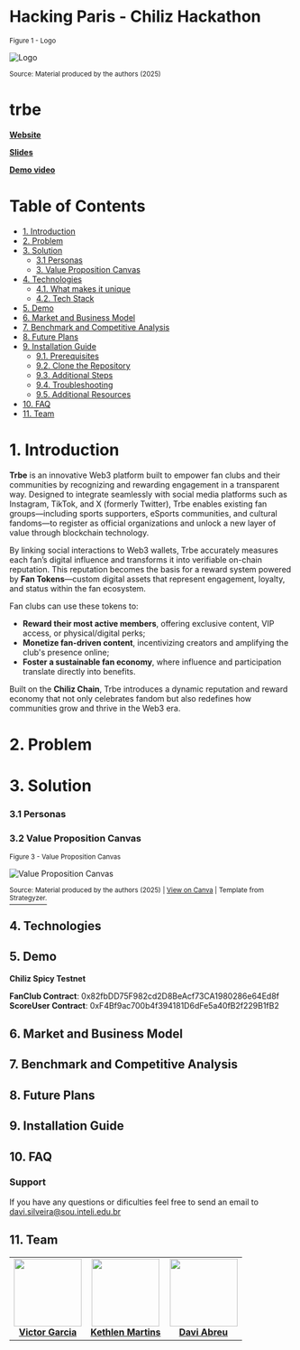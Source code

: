 # Hacking Paris - Chiliz Hackathon

<sub>Figure 1 - Logo</sub>

![Logo](https://github.com/Inteli-Club5/tribe/blob/main/src/frontend/public/logo-black.svg)

<sup>Source: Material produced by the authors (2025)</sup>

# trbe

[**Website**]()

[**Slides**]()

[**Demo video**]()

# Table of Contents
- [1. Introduction](#1-introduction)
- [2. Problem](#2-problem)
- [3. Solution](#3-solution)
  - [3.1 Personas](#32-personas)
  - [3. Value Proposition Canvas](#33-value-proposition-canvas)
- [4. Technologies](#4-technologies)
  - [4.1. What makes it unique](#41-what-makes-it-unique)
  - [4.2. Tech Stack](#42-tech-stack)
- [5. Demo](#5-demo)
- [6. Market and Business Model](#6-market-and-business-model)
- [7. Benchmark and Competitive Analysis](#7-benchmark-and-competitive-analysis)
- [8. Future Plans](#8-future-plans)
- [9. Installation Guide](#9-installation-guide)
  - [9.1. Prerequisites](#91-prerequisites)
  - [9.2. Clone the Repository](#92-clone-the-repository)
  - [9.3. Additional Steps](#93-additional-steps)
  - [9.4. Troubleshooting](#94-troubleshooting)
  - [9.5. Additional Resources](#95-additional-resources)
- [10. FAQ](#10-faq)
- [11. Team](#11-team)

# 1. Introduction

**Trbe** is an innovative Web3 platform built to empower fan clubs and their communities by recognizing and rewarding engagement in a transparent way. Designed to integrate seamlessly with social media platforms such as Instagram, TikTok, and X (formerly Twitter), Trbe enables existing fan groups—including sports supporters, eSports communities, and cultural fandoms—to register as official organizations and unlock a new layer of value through blockchain technology.

By linking social interactions to Web3 wallets, Trbe accurately measures each fan’s digital influence and transforms it into verifiable on-chain reputation. This reputation becomes the basis for a reward system powered by **Fan Tokens**—custom digital assets that represent engagement, loyalty, and status within the fan ecosystem.

Fan clubs can use these tokens to:

- **Reward their most active members**, offering exclusive content, VIP access, or physical/digital perks;
- **Monetize fan-driven content**, incentivizing creators and amplifying the club's presence online;
- **Foster a sustainable fan economy**, where influence and participation translate directly into benefits.

Built on the **Chiliz Chain**, Trbe introduces a dynamic reputation and reward economy that not only celebrates fandom but also redefines how communities grow and thrive in the Web3 era.

# 2. Problem

# 3. Solution

### 3.1 Personas

### 3.2 Value Proposition Canvas

<sub>Figure 3 - Value Proposition Canvas</sub>

![Value Proposition Canvas](docs/img/value-prop-canvas.png)

<sup>Source: Material produced by the authors (2025) | [View on Canva](https://www.canva.com/design/DAGgQwCzBa8/VKkLRE0mFBOaia_rLVcaKw/edit?utm_content=DAGgQwCzBa8&utm_campaign=designshare&utm_medium=link2&utm_source=sharebutton) | Template from</sup> [<sup>Strategyzer.</sup>](https://www.google.com/url?sa=i\&url=https%3A%2F%2Fwww.strategyzer.com%2Flibrary%2Fthe-value-proposition-canvas\&psig=AOvVaw1mu8QB2T4G5ERnVzEeuh9Y\&ust=1738958698227000\&source=images\&cd=vfe\&opi=89978449\&ved=0CBQQjRxqFwoTCIDyvo3sr4sDFQAAAAAdAAAAABAE)

## 4. Technologies

## 5. Demo

****Chiliz Spicy Testnet****

****FanClub Contract****: 0x82fbDD75F982cd2D8BeAcf73CA1980286e64Ed8f
<br/>
****ScoreUser Contract****: 0xF4Bf9ac700b4f394181D6dFe5a40fB2f229B1fB2

## 6. Market and Business Model

## 7. Benchmark and Competitive Analysis

## 8. Future Plans

## 9. Installation Guide

## 10. FAQ

### Support

If you have any questions or dificulties feel free to send an email to davi.silveira@sou.inteli.edu.br

## 11. Team

<div align="center">

<table>
  <tr>
    <td align="center">
      <a href="https://www.linkedin.com/in/victor-garcia-dos-santos/">
        <img src="https://plum-atomic-lemur-391.mypinata.cloud/ipfs/bafybeicfwua22pwlordmjn47grln6nhay4neylufko4w5sllhsvmudcd54" width="120" />
        <br />
        <strong>Victor Garcia</strong>
      </a>
    </td>
    <td align="center">
      <a href="https://www.linkedin.com/in/kethlenmartins/">
        <img src="https://plum-atomic-lemur-391.mypinata.cloud/ipfs/bafybeicva6ix64nzre4kt3wwqozhtuplyn6of6qvtj2cveds6r5mequh5q" width="120" />
        <br />
        <strong>Kethlen Martins</strong>
      </a>
    </td>
    <td align="center">
      <a href="https://www.linkedin.com/in/davi-abreu-da-silveira/">
        <img src="https://plum-atomic-lemur-391.mypinata.cloud/ipfs/bafybeif5th4nhfo5qggdqosvocnudlfiojfvpjc6vuz63z5r35oapsqloq" width="120" />
        <br />
        <strong>Davi Abreu</strong>
      </a>
    </td>
  </tr>
</table>

</div>
